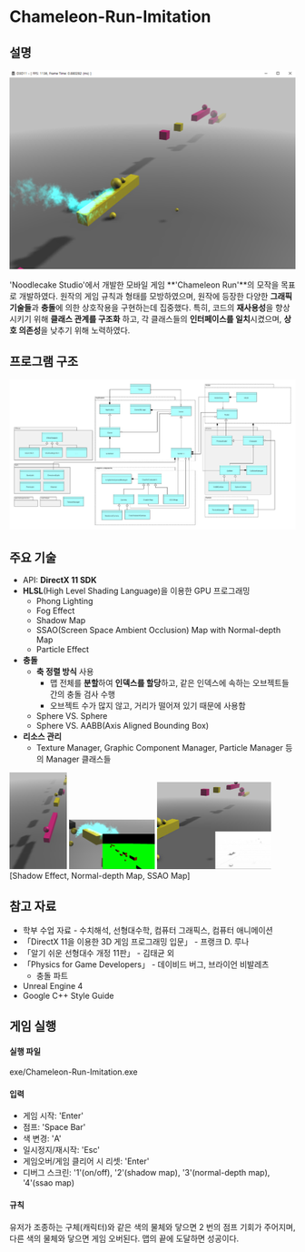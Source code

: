 # Chameleon-Run-Imitation

## 설명

![image01](./ScreenShot/image01.png)

'Noodlecake Studio'에서 개발한 모바일 게임 **'Chameleon Run'**의 모작을 목표로 개발하였다.
원작의 게임 규칙과 형태를 모방하였으며, 원작에 등장한 다양한 **그래픽 기술들**과 **충돌**에 의한 상호작용을 구현하는데 집중했다.
특히, 코드의 **재사용성**을 향상시키기 위해 **클래스 관계를 구조화** 하고, 각 클래스들의 **인터페이스를 일치**시켰으며, **상호 의존성**을 낮추기 위해 노력하였다.


## 프로그램 구조

![ClassDiagram.jpeg](./ScreenShot/ClassDiagram.jpeg)


## 주요 기술

* API: **DirectX 11 SDK**
* **HLSL**(High Level Shading Language)을 이용한 GPU 프로그래밍
	* Phong Lighting
	* Fog Effect
	* Shadow Map
	* SSAO(Screen Space Ambient Occlusion) Map with Normal-depth Map
	* Particle Effect
* **충돌**
	* **축 정렬 방식** 사용
		* 맵 전체를 **분할**하여 **인덱스를 할당**하고, 같은 인덱스에 속하는 오브젝트들 간의 충돌 검사 수행
		* 오브젝트 수가 많지 않고, 거리가 떨어져 있기 때문에 사용함
	* Sphere VS. Sphere
	* Sphere VS. AABB(Axis Aligned Bounding Box)
* **리소스 관리**
	* Texture Manager, Graphic Component Manager, Particle Manager 등의 Manager 클래스들

<img src="./ScreenShot/image04.png" width="20%"/> <img src="./ScreenShot/image02.png" width="30%"/> <img src="./ScreenShot/image03.png" width="40%"/>
[Shadow Effect, Normal-depth Map, SSAO Map]

## 참고 자료

* 학부 수업 자료 - 수치해석, 선형대수학, 컴퓨터 그래픽스, 컴퓨터 애니메이션
* 「DirectX 11을 이용한 3D 게임 프로그래밍 입문」 - 프랭크 D. 루나
* 「알기 쉬운 선형대수 개정 11판」 - 김태균 외
* 「Physics for Game Developers」 - 데이비드 버그, 브라이언 비발레츠
	* 충돌 파트
* Unreal Engine 4
* Google C++ Style Guide


## 게임 실행
#### 실행 파일
exe/Chameleon-Run-Imitation.exe

#### 입력
* 게임 시작: 'Enter'
* 점프: 'Space Bar'
* 색 변경: 'A'
* 일시정지/재시작: 'Esc'
* 게임오버/게임 클리어 시 리셋: 'Enter'
* 디버그 스크린: '1'(on/off), '2'(shadow map), '3'(normal-depth map), '4'(ssao map)

#### 규칙

유저가 조종하는 구체(캐릭터)와 같은 색의 물체와 닿으면 2 번의 점프 기회가 주어지며, 다른 색의 물체와 닿으면 게임 오버된다. 맵의 끝에 도달하면 성공이다.